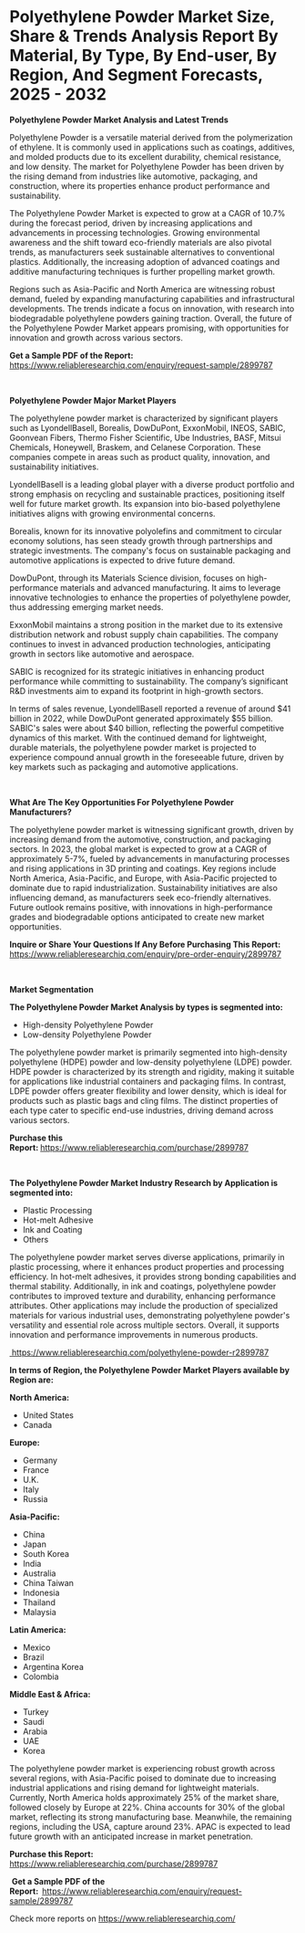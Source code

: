 <p><h1>Polyethylene Powder Market Size, Share & Trends Analysis Report By Material, By Type, By End-user, By Region, And Segment Forecasts, 2025 - 2032</h1></p><p><strong>Polyethylene Powder Market Analysis and Latest Trends</strong></p>
<p><p>Polyethylene Powder is a versatile material derived from the polymerization of ethylene. It is commonly used in applications such as coatings, additives, and molded products due to its excellent durability, chemical resistance, and low density. The market for Polyethylene Powder has been driven by the rising demand from industries like automotive, packaging, and construction, where its properties enhance product performance and sustainability.</p><p>The Polyethylene Powder Market is expected to grow at a CAGR of 10.7% during the forecast period, driven by increasing applications and advancements in processing technologies. Growing environmental awareness and the shift toward eco-friendly materials are also pivotal trends, as manufacturers seek sustainable alternatives to conventional plastics. Additionally, the increasing adoption of advanced coatings and additive manufacturing techniques is further propelling market growth. </p><p>Regions such as Asia-Pacific and North America are witnessing robust demand, fueled by expanding manufacturing capabilities and infrastructural developments. The trends indicate a focus on innovation, with research into biodegradable polyethylene powders gaining traction. Overall, the future of the Polyethylene Powder Market appears promising, with opportunities for innovation and growth across various sectors.</p></p>
<p><strong>Get a Sample PDF of the Report:&nbsp;</strong> <a href="https://www.reliableresearchiq.com/enquiry/request-sample/2899787?utm_campaign=3107&utm_medium=2&utm_source=Github&utm_content=ia&utm_term=16032025&utm_id=polyethylene-powder">https://www.reliableresearchiq.com/enquiry/request-sample/2899787</a></p>
<p>&nbsp;</p>
<p><strong>Polyethylene Powder Major Market Players</strong></p>
<p><p>The polyethylene powder market is characterized by significant players such as LyondellBasell, Borealis, DowDuPont, ExxonMobil, INEOS, SABIC, Goonvean Fibers, Thermo Fisher Scientific, Ube Industries, BASF, Mitsui Chemicals, Honeywell, Braskem, and Celanese Corporation. These companies compete in areas such as product quality, innovation, and sustainability initiatives.</p><p>LyondellBasell is a leading global player with a diverse product portfolio and strong emphasis on recycling and sustainable practices, positioning itself well for future market growth. Its expansion into bio-based polyethylene initiatives aligns with growing environmental concerns.</p><p>Borealis, known for its innovative polyolefins and commitment to circular economy solutions, has seen steady growth through partnerships and strategic investments. The company's focus on sustainable packaging and automotive applications is expected to drive future demand.</p><p>DowDuPont, through its Materials Science division, focuses on high-performance materials and advanced manufacturing. It aims to leverage innovative technologies to enhance the properties of polyethylene powder, thus addressing emerging market needs.</p><p>ExxonMobil maintains a strong position in the market due to its extensive distribution network and robust supply chain capabilities. The company continues to invest in advanced production technologies, anticipating growth in sectors like automotive and aerospace.</p><p>SABIC is recognized for its strategic initiatives in enhancing product performance while committing to sustainability. The company’s significant R&D investments aim to expand its footprint in high-growth sectors.</p><p>In terms of sales revenue, LyondellBasell reported a revenue of around $41 billion in 2022, while DowDuPont generated approximately $55 billion. SABIC's sales were about $40 billion, reflecting the powerful competitive dynamics of this market. With the continued demand for lightweight, durable materials, the polyethylene powder market is projected to experience compound annual growth in the foreseeable future, driven by key markets such as packaging and automotive applications.</p></p>
<p>&nbsp;</p>
<p><strong>What Are The Key Opportunities For Polyethylene Powder Manufacturers?</strong></p>
<p><p>The polyethylene powder market is witnessing significant growth, driven by increasing demand from the automotive, construction, and packaging sectors. In 2023, the global market is expected to grow at a CAGR of approximately 5-7%, fueled by advancements in manufacturing processes and rising applications in 3D printing and coatings. Key regions include North America, Asia-Pacific, and Europe, with Asia-Pacific projected to dominate due to rapid industrialization. Sustainability initiatives are also influencing demand, as manufacturers seek eco-friendly alternatives. Future outlook remains positive, with innovations in high-performance grades and biodegradable options anticipated to create new market opportunities.</p></p>
<p><strong>Inquire or Share Your Questions If Any Before Purchasing This Report:</strong> <a href="https://www.reliableresearchiq.com/enquiry/pre-order-enquiry/2899787?utm_campaign=3107&utm_medium=2&utm_source=Github&utm_content=ia&utm_term=16032025&utm_id=polyethylene-powder">https://www.reliableresearchiq.com/enquiry/pre-order-enquiry/2899787</a></p>
<p>&nbsp;</p>
<p><strong>Market Segmentation</strong></p>
<p><strong>The Polyethylene Powder Market Analysis by types is segmented into:</strong></p>
<p><ul><li>High-density Polyethylene Powder</li><li>Low-density Polyethylene Powder</li></ul></p>
<p><p>The polyethylene powder market is primarily segmented into high-density polyethylene (HDPE) powder and low-density polyethylene (LDPE) powder. HDPE powder is characterized by its strength and rigidity, making it suitable for applications like industrial containers and packaging films. In contrast, LDPE powder offers greater flexibility and lower density, which is ideal for products such as plastic bags and cling films. The distinct properties of each type cater to specific end-use industries, driving demand across various sectors.</p></p>
<p><strong>Purchase this Report:&nbsp;</strong><a href="https://www.reliableresearchiq.com/purchase/2899787?utm_campaign=3107&utm_medium=2&utm_source=Github&utm_content=ia&utm_term=16032025&utm_id=polyethylene-powder">https://www.reliableresearchiq.com/purchase/2899787</a></p>
<p>&nbsp;</p>
<p><strong>The Polyethylene Powder Market Industry Research by Application is segmented into:</strong></p>
<p><ul><li>Plastic Processing</li><li>Hot-melt Adhesive</li><li>Ink and Coating</li><li>Others</li></ul></p>
<p><p>The polyethylene powder market serves diverse applications, primarily in plastic processing, where it enhances product properties and processing efficiency. In hot-melt adhesives, it provides strong bonding capabilities and thermal stability. Additionally, in ink and coatings, polyethylene powder contributes to improved texture and durability, enhancing performance attributes. Other applications may include the production of specialized materials for various industrial uses, demonstrating polyethylene powder's versatility and essential role across multiple sectors. Overall, it supports innovation and performance improvements in numerous products.</p></p>
<p><a href="https://www.reliableresearchiq.com/polyethylene-powder-r2899787?utm_campaign=3107&utm_medium=2&utm_source=Github&utm_content=ia&utm_term=16032025&utm_id=polyethylene-powder">&nbsp;https://www.reliableresearchiq.com/polyethylene-powder-r2899787</a></p>
<p><strong>In terms of Region, the Polyethylene Powder Market Players available by Region are:</strong></p>
<p>
    <p> <strong> North America: </strong>
        <ul>
            <li>United States</li>
            <li>Canada</li>
        </ul>
        </p> 
    <p> <strong> Europe: </strong>
        <ul>
            <li>Germany</li>
            <li>France</li>
            <li>U.K.</li>
            <li>Italy</li>
            <li>Russia</li>
        </ul>
        </p> 
    <p> <strong> Asia-Pacific: </strong>
        <ul>
            <li>China</li>
            <li>Japan</li>
            <li>South Korea</li>
            <li>India</li>
            <li>Australia</li>
            <li>China Taiwan</li>
            <li>Indonesia</li>
            <li>Thailand</li>
            <li>Malaysia</li>
        </ul>
        </p> 
    <p> <strong> Latin America: </strong>
        <ul>
            <li>Mexico</li>
            <li>Brazil</li>
            <li>Argentina Korea</li>
            <li>Colombia</li>
        </ul>
        </p> 
    <p> <strong> Middle East & Africa: </strong>
        <ul>
            <li>Turkey</li>
            <li>Saudi</li>
            <li>Arabia</li>
            <li>UAE</li>
            <li>Korea</li>
        </ul>
    </p>
    </p>
<p><p>The polyethylene powder market is experiencing robust growth across several regions, with Asia-Pacific poised to dominate due to increasing industrial applications and rising demand for lightweight materials. Currently, North America holds approximately 25% of the market share, followed closely by Europe at 22%. China accounts for 30% of the global market, reflecting its strong manufacturing base. Meanwhile, the remaining regions, including the USA, capture around 23%. APAC is expected to lead future growth with an anticipated increase in market penetration.</p></p>
<p><strong>Purchase this Report: </strong><a href="https://www.reliableresearchiq.com/purchase/2899787?utm_campaign=3107&utm_medium=2&utm_source=Github&utm_content=ia&utm_term=16032025&utm_id=polyethylene-powder">https://www.reliableresearchiq.com/purchase/2899787</a></p>
<p>&nbsp;<strong>Get a Sample PDF of the Report:&nbsp;&nbsp;</strong><a href="https://www.reliableresearchiq.com/enquiry/request-sample/2899787?utm_campaign=3107&utm_medium=2&utm_source=Github&utm_content=ia&utm_term=16032025&utm_id=polyethylene-powder">https://www.reliableresearchiq.com/enquiry/request-sample/2899787</a></p>
<p><strong></strong></p>
<p>Check more reports on <a href="https://www.reliableresearchiq.com/?utm_campaign=3107&utm_medium=2&utm_source=Github&utm_content=ia&utm_term=16032025&utm_id=polyethylene-powder">https://www.reliableresearchiq.com/</a></p>